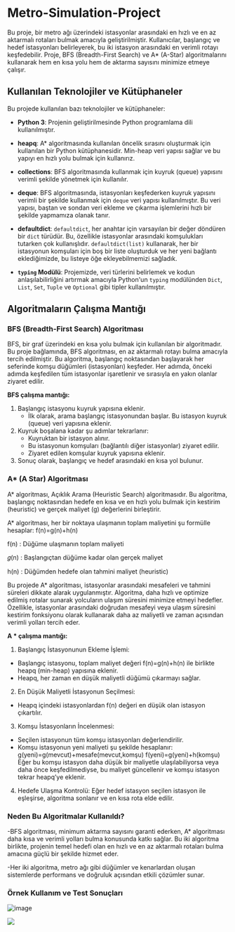 # Metro-Simulation-Project

Bu proje, bir metro ağı üzerindeki istasyonlar arasındaki en hızlı ve en az aktarmalı rotaları bulmak amacıyla geliştirilmiştir. Kullanıcılar, başlangıç ve hedef istasyonları belirleyerek, bu iki istasyon arasındaki en verimli rotayı keşfedebilir. Proje, BFS (Breadth-First Search) ve A* (A-Star) algoritmalarını kullanarak hem en kısa yolu hem de aktarma sayısını minimize etmeye çalışır. 

## Kullanılan Teknolojiler ve Kütüphaneler

Bu projede kullanılan bazı teknolojiler ve kütüphaneler:

- **Python 3**: Projenin geliştirilmesinde Python programlama dili kullanılmıştır.
 
- **heapq**: A* algoritmasında kullanılan öncelik sırasını oluşturmak için kullanılan bir Python kütüphanesidir. Min-heap veri yapısı sağlar ve bu yapıyı en hızlı yolu bulmak için kullanırız.
 
- **collections**: BFS algoritmasında kullanmak için kuyruk (queue) yapısını verimli şekilde yönetmek için kullanılır.
 
- **deque**: BFS algoritmasında, istasyonları keşfederken kuyruk yapısını verimli bir şekilde kullanmak için `deque` veri yapısı kullanılmıştır. Bu veri yapısı, baştan ve sondan veri ekleme ve çıkarma işlemlerini hızlı bir şekilde yapmamıza olanak tanır.

- **defaultdict**: `defaultdict`, her anahtar için varsayılan bir değer döndüren bir `dict` türüdür. Bu, özellikle istasyonlar arasındaki komşulukları tutarken çok kullanışlıdır. `defaultdict(list)` kullanarak, her bir istasyonun komşuları için boş bir liste oluşturduk ve her yeni bağlantı eklediğimizde, bu listeye öğe ekleyebilmemizi sağladık.

- **`typing` Modülü**: Projemizde, veri türlerini belirlemek ve kodun anlaşılabilirliğini artırmak amacıyla Python'un `typing` modülünden `Dict`, `List`, `Set`, `Tuple` ve `Optional` gibi tipler kullanılmıştır.



## Algoritmaların Çalışma Mantığı

### BFS (Breadth-First Search) Algoritması

BFS, bir graf üzerindeki en kısa yolu bulmak için kullanılan bir algoritmadır. Bu proje bağlamında, BFS algoritması, en az aktarmalı rotayı bulma amacıyla tercih edilmiştir. Bu algoritma, başlangıç noktasından başlayarak her seferinde komşu düğümleri (istasyonları) keşfeder. Her adımda, önceki adımda keşfedilen tüm istasyonlar işaretlenir ve sırasıyla en yakın olanlar ziyaret edilir.

**BFS çalışma mantığı:**
1. Başlangıç istasyonu kuyruk yapısına eklenir.
   - İlk olarak, arama başlangıç istasyonundan başlar. Bu istasyon kuyruk (queue) veri yapısına eklenir.
2. Kuyruk boşalana kadar şu adımlar tekrarlanır:
   - Kuyruktan bir istasyon alınır.
   - Bu istasyonun komşuları (bağlantılı diğer istasyonlar) ziyaret edilir.
   - Ziyaret edilen komşular kuyruk yapısına eklenir.
3. Sonuç olarak, başlangıç ve hedef arasındaki en kısa yol bulunur.



### A* (A Star) Algoritması

A* algoritması, Açıklık Arama (Heuristic Search) algoritmasıdır. Bu algoritma, başlangıç noktasından hedefe en kısa ve en hızlı yolu bulmak için kestirim (heuristic) ve gerçek maliyet (g) değerlerini birleştirir.

A* algoritması, her bir noktaya ulaşmanın toplam maliyetini şu formülle hesaplar: f(n)=g(n)+h(n)

f(n) : Düğüme ulaşmanın toplam maliyeti

𝑔(n) : Başlangıçtan düğüme kadar olan gerçek maliyet

h(n) : Düğümden hedefe olan tahmini maliyet (heuristic)
                          
Bu projede A* algoritması, istasyonlar arasındaki mesafeleri ve tahmini süreleri dikkate alarak uygulanmıştır. Algoritma, daha hızlı ve optimize edilmiş rotalar sunarak yolcuların ulaşım süresini minimize etmeyi hedefler. Özellikle, istasyonlar arasındaki doğrudan mesafeyi veya ulaşım süresini kestirim fonksiyonu olarak kullanarak daha az maliyetli ve zaman açısından verimli yolları tercih eder.

**A * çalışma mantığı:**
1. Başlangıç İstasyonunun Ekleme İşlemi:
  - Başlangıç istasyonu, toplam maliyet değeri f(n)=g(n)+h(n) ile birlikte heapq (min-heap) yapısına eklenir.
  - Heapq, her zaman en düşük maliyetli düğümü çıkarmayı sağlar.
   
2. En Düşük Maliyetli İstasyonun Seçilmesi:
  - Heapq içindeki istasyonlardan f(n) değeri en düşük olan istasyon çıkartılır.

3. Komşu İstasyonların İncelenmesi:
  - Seçilen istasyonun tüm komşu istasyonları değerlendirilir.
  - Komşu istasyonun yeni maliyeti şu şekilde hesaplanır:
    g(yeni)=g(mevcut)+mesafe(mevcut,komşu)
    f(yeni)=g(yeni)+h(komşu)
    Eğer bu komşu istasyon daha düşük bir maliyetle ulaşılabiliyorsa veya daha önce keşfedilmediyse, bu maliyet güncellenir ve komşu istasyon tekrar heapq’ye eklenir.

4. Hedefe Ulaşma Kontrolü: Eğer hedef istasyon seçilen istasyon ile eşleşirse, algoritma sonlanır ve en kısa rota elde edilir.


### Neden Bu Algoritmalar Kullanıldı?

-BFS algoritması, minimum aktarma sayısını garanti ederken, A* algoritması daha kısa ve verimli yolları bulma konusunda katkı sağlar. Bu iki algoritma birlikte, projenin temel hedefi olan en hızlı ve en az aktarmalı rotaları bulma amacına güçlü bir şekilde hizmet eder.

-Her iki algoritma, metro ağı gibi düğümler ve kenarlardan oluşan sistemlerde performans ve doğruluk açısından etkili çözümler sunar.


### Örnek Kullanım ve Test Sonuçları
![image](https://github.com/user-attachments/assets/e6e73976-5e7c-4f75-9746-1e57a22f740b)

![](Output.png)




